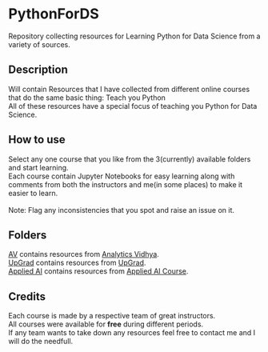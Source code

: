 # PythonForDS
Repository collecting resources for Learning Python for Data Science from a variety of sources.

## Description
Will contain Resources that I have collected from different online courses that do the same basic thing: Teach you Python<br>
All of these resources have a special focus of teaching you Python for Data Science.

## How to use
Select any one course that you like from the 3(currently) available folders and start learning.<br>
Each course contain Jupyter Notebooks for easy learning along with comments from both the instructors and me(in some places) to make it easier to learn.<br>
<br>
Note: Flag any inconsistencies that you spot and raise an issue on it.

## Folders
<a href="AV">AV</a> contains resources from <a href="https://www.analyticsvidhya.com/">Analytics Vidhya</a>.<br>
<a href="UpGrad">UpGrad</a> contains resources from <a href="https://www.upgrad.com/">UpGrad</a>.<br>
<a href="Applied AI">Applied AI</a> contains resources from <a href="https://appliedaicourse.com">Applied AI Course</a>.<br>

## Credits
Each course is made by a respective team of great instructors.<br>
All courses were available for <strong>free</strong> during different periods.<br>
If any team wants to take down any resources feel free to contact me and I will do the needfull.
